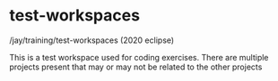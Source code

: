 # test-workspaces
/jay/training/test-workspaces (2020 eclipse)

This is a test workspace used for coding exercises. There are multiple projects present that may or may not be related to the other projects
